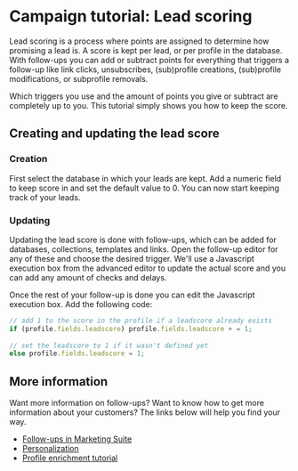 # Campaign tutorial: Lead scoring

Lead scoring is a process where points are assigned to determine how promising 
a lead is. A score is kept per lead, or per profile in the database. 
With follow-ups you can add or subtract points for everything that triggers a 
follow-up like link clicks, unsubscribes, (sub)profile creations, (sub)profile 
modifications, or subprofile removals. 

Which triggers you use and the amount of points you give or subtract are 
completely up to you. This tutorial simply shows you how to keep the score. 

## Creating and updating the lead score

### Creation

First select the database in which your leads are kept. Add a numeric 
field to keep score in and set the default value to 0. You can now start 
keeping track of your leads.

### Updating

Updating the lead score is done with follow-ups, which can be added 
for databases, collections, templates and links. Open the follow-up editor 
for any of these and choose the desired trigger. We'll use a Javascript 
execution box from the advanced editor to update the actual score and 
you can add any amount of checks and delays.

Once the rest of your follow-up is done you can edit the Javascript 
execution box. Add the following code:

```Javascript
// add 1 to the score in the profile if a leadscore already exists
if (profile.fields.leadscore) profile.fields.leadscore + = 1;
 
// set the leadscore to 1 if it wasn't defined yet
else profile.fields.leadscore = 1;
```

## More information

Want more information on follow-ups? Want to know how to get more information 
about your customers? 
The links below will help you find your way.

* [Follow-ups in Marketing Suite](./follow-up-manager-ms)
* [Personalization](./personalization)
* [Profile enrichment tutorial](./campaign-tutorial-profile-enrichment)
